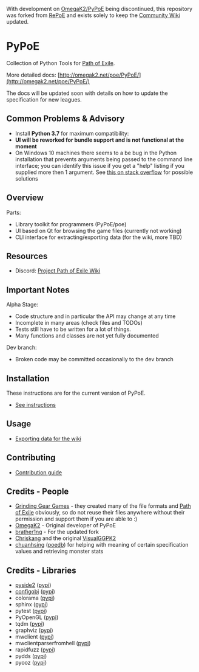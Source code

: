With development on [OmegaK2/PyPoE](https://github.com/OmegaK2/PyPoE) being discontinued, this repository was forked from [RePoE](https://github.com/brather1ng/RePoE) and exists solely to keep the [Community Wiki](https://poewiki.net) updated.


PyPoE
========

Collection of Python Tools for [Path of Exile](https://www.pathofexile.com/).

More detailed docs: [http://omegak2.net/poe/PyPoE/](http://omegak2.net/poe/PyPoE/)

The docs will be updated soon with details on how to update the specification for new leagues.


Common Problems & Advisory
--------
* Install **Python 3.7** for maximum compatibility:
* **UI will be reworked for bundle support and is not functional at the moment**
* On Windows 10 machines there seems to a be bug in the Python installation that prevents arguments being passed to the command line interface; you can identify this issue if you get a "help" listing if you supplied more then 1 argument. See [this on stack overflow](https://stackoverflow.com/questions/2640971/windows-is-not-passing-command-line-arguments-to-python-programs-executed-from-t) for possible solutions


Overview
--------
Parts:
* Library toolkit for programmers (PyPoE/poe)
* UI based on Qt for browsing the game files (currently not working)
* CLI interface for extracting/exporting data (for the wiki, more TBD)

Resources
-------
* Discord: [Project Path of Exile Wiki](https://discord.gg/CE46HADc5T)

Important Notes
--------
Alpha Stage:
* Code structure and in particular the API may change at any time
* Incomplete in many areas (check files and TODOs)
* Tests still have to be written for a lot of things.
* Many functions and classes are not yet fully documented

Dev branch:
* Broken code may be committed occasionally to the dev branch

Installation
--------
These instructions are for the current version of PyPoE.

* [See instructions](https://github.com/Project-Path-of-Exile-Wiki/PyPoE/wiki/PyPoE-101:-Installation-and-setup)

Usage
--------
* [Exporting data for the wiki](https://github.com/Project-Path-of-Exile-Wiki/PyPoE/wiki/PyPoE-101:-Item-exporting)

Contributing
--------
* [Contribution guide](CONTRIBUTING.md)

Credits - People
--------
* [Grinding Gear Games](http://www.grindinggear.com/) - they created many of the file formats and [Path of Exile](https://www.pathofexile.com/) obviously, so do not reuse their files anywhere without their permission and support them if you are able to :)
* [OmegaK2](https://github.com/OmegaK2) - Original developer of PyPoE
* [brather1ng](https://github.com/brather1ng) - For the updated fork
* [Chriskang](http://pathofexile.gamepedia.com/User:Chriskang) and the original [VisualGGPK2](http://pathofexile.gamepedia.com/User:Chriskang/VisualGGPK2)
* [chuanhsing](https://www.reddit.com/u/chuanhsing) ([poedb](http://poedb.tw/us/index.php)) for helping with meaning of certain specification values and retrieving monster stats

Credits - Libraries
-------
* [pyside2](https://wiki.qt.io/Qt_for_Python) ([pypi](https://pypi.org/project/PySide2/))
* [configobj](http://www.voidspace.org.uk/python/configobj.html) ([pypi](https://pypi.org/project/configobj/))
* colorama ([pypi](https://pypi.org/project/colorama/))
* sphinx ([pypi](https://pypi.org/project/sphinx/))
* pytest ([pypi](https://pypi.org/project/pytest/))
* PyOpenGL ([pypi](https://pypi.org/project/PyOpenGL/))
* tqdm ([pypi](https://pypi.org/project/tqdm/))
* graphviz ([pypi](https://pypi.org/project/graphviz/))
* mwclient ([pypi](https://pypi.org/project/mwclient/))
* mwclientparserfromhell ([pypi](https://pypi.org/project/mwparserfromhell/))
* rapidfuzz ([pypi](https://pypi.org/project/rapidfuzz/))
* pydds ([pypi](https://pypi.org/project/pydds/))
* pyooz ([pypi](https://pypi.org/project/pyooz/))
